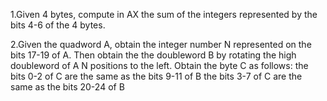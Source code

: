 1.Given 4 bytes, compute in AX the sum of the integers represented by the bits 4-6 of the 4 bytes.

2.Given the quadword A, obtain the integer number N represented on the bits 17-19 of A. Then obtain the the doubleword B by rotating the high doubleword of A N positions to the left. Obtain the byte C as follows:
the bits 0-2 of C are the same as the bits 9-11 of B
the bits 3-7 of C are the same as the bits 20-24 of B
